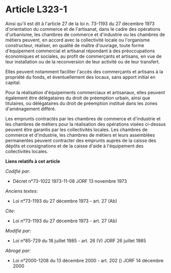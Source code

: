# Article L323-1

Ainsi qu'il est dit à l'article 27 de la loi n. 73-1193 du 27 décembre 1973 d'orientation du commerce et de l'artisanat, dans
le cadre des opérations d'urbanisme, les chambres de commerce et d'industrie ou les chambres de métiers peuvent, en accord
avec la collectivité locale ou l'organisme constructeur, réaliser, en qualité de maître d'ouvrage, toute forme d'équipement
commercial et artisanal répondant à des préoccupations économiques et sociales, au profit de commerçants et artisans, en vue
de leur installation ou de la reconversion de leur activité ou de leur transfert.

Elles peuvent notamment faciliter l'accès des commerçants et artisans à la propriété du fonds, et éventuellement des locaux,
sans apport initial en capital.

Pour la réalisation d'équipements commerciaux et artisanaux, elles peuvent également être délégataires du droit de préemption
urbain, ainsi que titulaires, ou délégataires du droit de préemption institué dans les zones d'aménagement différé.

Les emprunts contractés par les chambres de commerce et d'industrie et les chambres de métiers pour la réalisation des
opérations visées ci-dessus peuvent être garantis par les collectivités locales. Les chambres de commerce et d'industrie, les
chambres de métiers et leurs assemblées permanentes peuvent contracter des emprunts auprès de la caisse des dépôts et
consignations et de la caisse d'aide à l'équipement des collectivités locales.

**Liens relatifs à cet article**

_Codifié par_:

  - Décret n°73-1022 1973-11-08 JORF 13 novembre 1973

_Anciens textes_:

  - Loi n°73-1193 du 27 décembre 1973 - art. 27 (Ab)

_Cite_:

  - Loi n°73-1193 du 27 décembre 1973 - art. 27 (Ab)

_Modifié par_:

  - Loi n°85-729 du 18 juillet 1985 - art. 26 (V) JORF 26 juillet 1985

_Abrogé par_:

  - Loi n°2000-1208 du 13 décembre 2000 - art. 202 () JORF 14 décembre 2000
